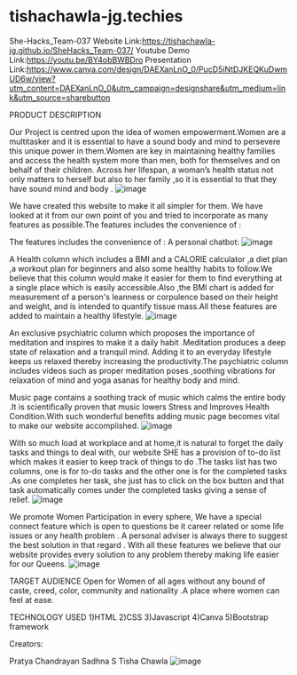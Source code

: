 # tishachawla-jg.techies
She-Hacks_Team-037
Website Link:https://tishachawla-jg.github.io/SheHacks_Team-037/ Youtube Demo Link:https://youtu.be/BY4obBWBDro Presentation Link:https://www.canva.com/design/DAEXanLnO_0/PucD5iNtDJKEQKuDwmUD6w/view?utm_content=DAEXanLnO_0&utm_campaign=designshare&utm_medium=link&utm_source=sharebutton

PRODUCT DESCRIPTION

Our Project is centred upon the idea of women empowerment.Women are a multitasker and it is essential to have a sound body and mind to persevere this unique power in them.Women are key in maintaining healthy families and access the health system more than men, both for themselves and on behalf of their children. Across her lifespan, a woman’s health status not only matters to herself but also to her family ,so it is essential to that they have sound mind and body .
![image](https://user-images.githubusercontent.com/76087547/111077707-11d7d980-8518-11eb-94df-42a07a3ce6ae.png)


We have created this website to make it all simpler for them. We have looked at it from our own point of you and tried to incorporate as many features as possible.The features includes the convenience of :

The features includes the convenience of :
A personal chatbot:
![image](https://user-images.githubusercontent.com/76087547/111152646-f66fdb80-85b6-11eb-919b-25720e06ad22.png)


A Health column which includes a BMI and a CALORIE calculator ,a diet plan ,a workout plan for beginners and also some healthy habits to follow.We believe that this column would make it easier for them to find everything at a single place which is easily accessible.Also ,the BMI chart is added for measurement of a person's leanness or corpulence based on their height and weight, and is intended to quantify tissue mass.All these features are added to maintain a healthy lifestyle. 
![image](https://user-images.githubusercontent.com/76087547/111077713-1ef4c880-8518-11eb-9a93-551f9786d16c.png)


An exclusive psychiatric column which proposes the importance of meditation and inspires to make it a daily habit .Meditation produces a deep state of relaxation and a tranquil mind. Adding it to an everyday lifestyle keeps us relaxed thereby increasing the productivity.The psychiatric column includes videos such as proper meditation poses ,soothing vibrations for relaxation of mind and yoga asanas for healthy body and mind. 


Music page contains a soothing track of music which calms the entire body .It is scientifically proven that music lowers Stress and Improves Health Condition.With such wonderful benefits adding music page becomes vital to make our website accomplished. 
![image](https://user-images.githubusercontent.com/76087547/111077726-2916c700-8518-11eb-893e-4e85a4c59848.png)


With so much load at workplace and at home,it is natural to forget the daily tasks and things to deal with, our website SHE has a provision of to-do list which makes it easier to keep track of things to do .The tasks list has two columns, one is for to-do tasks and the other one is for the completed tasks .As one completes her task, she just has to click on the box button and that task automatically comes under the completed tasks giving a sense of relief. 
![image](https://user-images.githubusercontent.com/76087547/111077735-316f0200-8518-11eb-9c51-7d79f6530a9e.png)


We promote Women Participation in every sphere, We have a special connect feature which is open to questions be it career related or some life issues or any health problem . A personal adviser is always there to suggest the best solution in that regard . With all these features we believe that our website provides every solution to any problem thereby making life easier for our Queens. 
![image](https://user-images.githubusercontent.com/76087547/111077742-3a5fd380-8518-11eb-8b31-61347c6fafed.png)


TARGET AUDIENCE Open for Women of all ages without any bound of caste, creed, color, community and nationality .A place where women can feel at ease.

TECHNOLOGY USED 1)HTML 2)CSS 3)Javascript 4)Canva 5)Bootstrap framework

Creators:

Pratya Chandrayan
Sadhna S
Tisha Chawla 
![image](https://user-images.githubusercontent.com/76087547/111077748-42b80e80-8518-11eb-91cf-e52bce9eb9d5.png)

